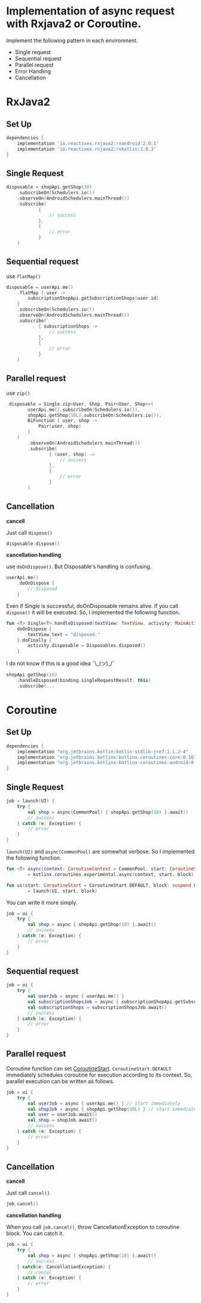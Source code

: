 # Implementation of async request with Rxjava2 or Coroutine.

Implement the following pattern in each environment.

- Single request
- Sequential request
- Parallel request
- Error Handling
- Cancellation

# RxJava2

## Set Up

```groovy
dependencies {
    implementation 'io.reactivex.rxjava2:rxandroid:2.0.1'
    implementation 'io.reactivex.rxjava2:rxkotlin:2.0.3'
}
```

## Single Request

```kotlin
disposable = shopApi.getShop(10)
    .subscribeOn(Schedulers.io())
    .observeOn(AndroidSchedulers.mainThread())
    .subscribe(
            {
                // success
            },
            {
                // error
            }
    )
```

## Sequential request

use `flatMap()`

```kotlin
disposable = userApi.me()
    .flatMap { user ->
        subscriptionShopApi.getSubscriptionShops(user.id)
    }
    .subscribeOn(Schedulers.io())
    .observeOn(AndroidSchedulers.mainThread())
    .subscribe(
            { subscriptionShops ->
                // success
            },
            {
                // error
            }
    )
```

## Parallel request

use `zip()`

```kotlin
 disposable = Single.zip<User, Shop, Pair<User, Shop>>(
        userApi.me().subscribeOn(Schedulers.io()),
        shopApi.getShop(10L).subscribeOn(Schedulers.io()),
        BiFunction { user, shop ->
            Pair(user, shop)
        }
    )
        .observeOn(AndroidSchedulers.mainThread())
        .subscribe(
                { (user, shop) ->
                    // success
                },
                {
                    // error
                }
        )
```

## Cancellation

__cancell__

Just call `dispose()`

```kotlin
disposable.dispose()
```

__cancellation handling__

use `doOnDispose()`. But Disposable's handling is confusing.

```kotlin
userApi.me()
    .doOnDispose {
        // disposed
    }
```

Even if Single is successful, doOnDisposable remains alive.
If you call `dispose()` it will be executed.
So, I implemented the following function.


```kotlin
fun <T> Single<T>.handleDisposed(textView: TextView, activity: MainActivity): Single<T> =
    doOnDispose {
        textView.text = "disposed."
    }.doFinally {
        activity.disposable = Disposables.disposed()
    }
```

I do not know if this is a good idea ¯\\\_(ツ)_/¯

```kotlin
shopApi.getShop(10)
    .handleDisposed(binding.singleRequestResult, this)
    .subscribe(...
```

# Coroutine

## Set Up


```groovy
dependencies {
    implementation "org.jetbrains.kotlin:kotlin-stdlib-jre7:1.1.2-4"
    implementation "org.jetbrains.kotlinx:kotlinx-coroutines-core:0.16"
    implementation "org.jetbrains.kotlinx:kotlinx-coroutines-android:0.16"
}
```

## Single Request

```kotlin
job = launch(UI) {
    try {
        val shop = async(CommonPool) { shopApi.getShop(10) }.await()
        // success
    } catch (e: Exception) {
        // error
    }
}
```

`launch(UI)` and `async(CommonPool)` are somewhat verbose.
 So I implemented the following function.

```kotlin
fun <T> async(context: CoroutineContext = CommonPool, start: CoroutineStart = CoroutineStart.DEFAULT, block: suspend CoroutineScope.() -> T)
        = kotlinx.coroutines.experimental.async(context, start, block)

fun ui(start: CoroutineStart = CoroutineStart.DEFAULT, block: suspend CoroutineScope.() -> Unit)
        = launch(UI, start, block)
```

You can write it more simply.

```kotlin
job = ui {
    try {
        val shop = async { shopApi.getShop(10) }.await()
        // success
    } catch (e: Exception) {
        // error
    }
}
```

## Sequential request

```kotlin
job = ui {
    try {
        val userJob = async { userApi.me() }
        val subscriptionShopsJob = async { subscriptionShopApi.getSubscriptionShops(userJob.await().id) }
        val subscriptionShops = subscriptionShopsJob.await()
        // success
    } catch (e: Exception) {
        // error
    }
}
```

## Parallel request

Coroutine function can set [CoroutineStart](https://kotlin.github.io/kotlinx.coroutines/kotlinx-coroutines-core/kotlinx.coroutines.experimental/-coroutine-start/index.html).
`CoroutineStart.DEFAULT` immediately schedules coroutine for execution according to its context.
So, parallel execution can be written as follows.

```kotlin
job = ui {
    try {
        val userJob = async { userApi.me() } // start immediately
        val shopJob = async { shopApi.getShop(10L) } // start immediately
        val user = userJob.await()
        val shop = shopJob.await()
        // success
    } catch (e: Exception) {
        // error
    }
}
```

## Cancellation

__cancell__

Just call `cancel()`

```kotlin
job.cancel()
```

__cancellation handling__

When you call `job.cancel()`, throw CancellationException to coroutine block. 
You can catch it.

```kotlin
job = ui {
    try {
        val shop = async { shopApi.getShop(10) }.await()
        // success
    } catch(e: CancellationException) {
        // cancel
    } catch (e: Exception) {
        // error
    }
}
```
